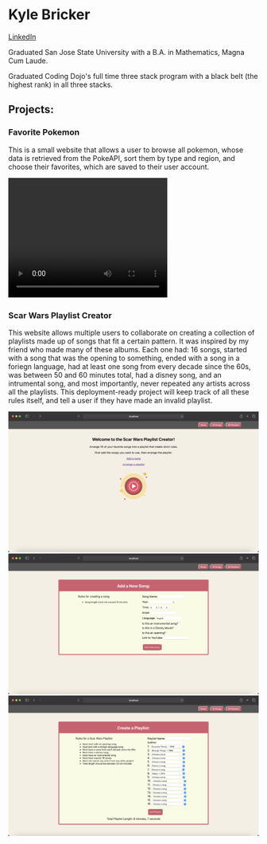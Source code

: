 # Kyle Bricker
[LinkedIn](https://www.linkedin.com/in/kylejbricker)

Graduated San Jose State University with a B.A. in Mathematics, Magna Cum Laude.

Graduated Coding Dojo's full time three stack program with a black belt (the highest rank) in all three stacks.

## Projects:

### Favorite Pokemon
This is a small website that allows a user to browse all pokemon, whose data is retrieved from the PokeAPI, sort them by type and region, and choose their favorites, which are saved to their user account.

<video width="320" height="240" controls>
  <source src="images/FavoritePokemonDemo2.mov" type="video/mov">
Your browser does not support the video tag.
</video>

### Scar Wars Playlist Creator
This website allows multiple users to collaborate on creating a collection of playlists made up of songs that fit a certain pattern. It was inspired by my friend who made many of these albums. Each one had: 16 songs, started with a song that was the opening to something, ended with a song in a foriegn language, had at least one song from every decade since the 60s, was between 50 and 60 minutes total, had a disney song, and an intrumental song, and most importantly, never repeated any artists across all the playlists. This deployment-ready project will keep track of all these rules itself, and tell a user if they have made an invalid playlist.

![Image](images/scarwars1.png)
![Image](images/scarwars2.png)
![Image](images/scarwars3.png)
